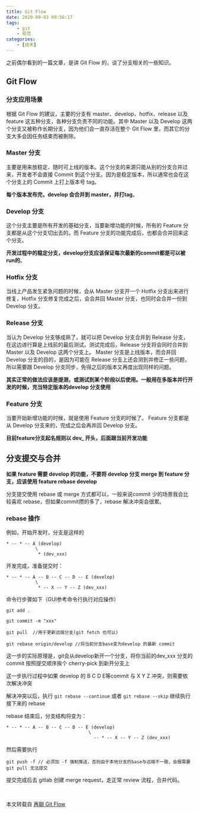 ```yaml
---
title: Git Flow
date: 2020-09-03 09:56:17
tags:
    - git
    - 规范
categories:
    - [技术]
---
```


之前偶尔看到的一篇文章，是讲 Git Flow 的，谈了分支相关的一些知识。

<!-- more -->

## Git Flow

### 分支应用场景

根据 Git Flow 的建议，主要的分支有 master、develop、hotfix、release 以及 feature 这五种分支，各种分支负责不同的功能。其中 Master 以及 Develop 这两个分支又被称作长期分支，因为他们会一直存活在整个 Git Flow 里，而其它的分支大多会因任务结束而被刪除。

### Master 分支

主要是用来放稳定、随时可上线的版本。这个分支的来源只能从别的分支合并过来，开发者不会直接 Commit 到这个分支。因为是稳定版本，所以通常也会在这个分支上的 Commit 上打上版本号 tag。

**每个版本发布完，develop 会合并到 master，并打tag**。

### Develop 分支

这个分支主要是所有开发的基础分支，当要新增功能的时候，所有的 Feature 分支都是从这个分支切出去的。而 Feature 分支的功能完成后，也都会合并回来这个分支。

**开发过程中的稳定分支，develop分支应该保证每次最新的commit都是可以被run的**。

### Hotfix 分支

当线上产品发生紧急问题的时候，会从 Master 分支开一个 Hotfix 分支出来进行修复，Hotfix 分支修复完成之后，会合并回 Master 分支，也同时会合并一份到 Develop 分支。

### Release 分支

当认为 Develop 分支够成熟了，就可以把 Develop 分支合并到 Release 分支，在这边进行算是上线前的最后测试。测试完成后，Release 分支将会同时合并到 Master 以及 Develop 这两个分支上。 Master 分支是上线版本，而合并回 Develop 分支的目的，是因为可能在 Release 分支上还会测到并修正一些问题，所以需要跟 Develop 分支同步，免得之后的版本又再度出现同样的问题。

**其实正常的做法应该是提测，或测试到某个阶段以后使用。一般用在多版本并行开发的时候，充当特定版本的develop 分支使用**

### Feature 分支

当要开始新增功能的时候，就是使用 Feature 分支的时候了。 Feature 分支都是从 Develop 分支来的，完成之后会再并回 Develop 分支。

**目前feature分支起名规则以 dev_ 开头，后面跟当前开发功能**

## 分支提交与合并

**如果 feature 需要 develop 的功能，不要将 develop 分支 merge 到 feature 分支，应该使用 feature rebase develop**

分支提交使用 rebase 或 merge 方式都可以，一般来说commit 少的场景我会比较喜欢 rebase，但如果commit攒的多了，rebase 解决冲突会很累。

### rebase 操作

例如，开始开发时，分支是这样的

```shell
* -- * -- A (develop)
           \
            * (dev_xxx)
```

开发完成，准备提交时：

```shell
* -- * -- A -- B -- C -- D -- E (develop)
           \
            * -- X -- Y -- Z (dev_xxx)
```

命令行步骤如下（GUI参考命令行执行对应操作）

```shell
git add .

git commit -m "xxx"

git pull  //用于更新远端分支(git fetch 也可以)

git rebase origin/develop //将当前分支base变为develop 的最新 commit
```

这一步的实际原理是，git会从develop新开一个分支，将你当前的dev_xxx 分支的 commit 按照提交顺序挨个 cherry-pick 到新开分支上

这一步执行过程中如果 develop 的 B C D E等commit 与 X Y Z 冲突，则需要依次解决冲突

解决冲突以后，执行 `git rebase --continue` 或者 `git rebase --skip` 继续执行接下来的 rebase

rebase 结束后，分支结构将变为：

```shell
* -- * -- A -- B -- C -- D -- E (develop)
                               \
                                 -- * -- X -- Y -- Z (dev_xxx)
```

然后需要执行

```shell
git push -f // 必须加 -f 强制推送，否则由于本地分支的base与远端不一致，会报需要 git pull 无法提交
```

提交完成后去 gitlab 创建 merge request，走正常 review 流程，合并代码。

<br />

本文转载自 [再聊 Git Flow](https://www.kymjs.com/manager/2020/05/29/01/)
